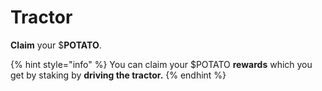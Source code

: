 # Tractor

**Claim** your $**POTATO**.

{% hint style="info" %}
You can claim your $POTATO **rewards** which you get by staking by **driving the tractor.**
{% endhint %}
